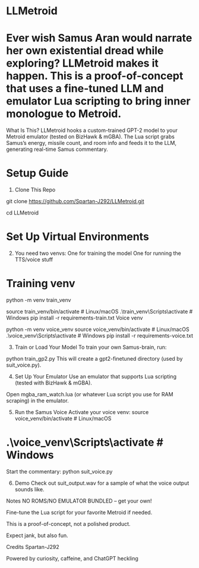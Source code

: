 # LLMetroid


# Ever wish Samus Aran would narrate her own existential dread while exploring? LLMetroid makes it happen. This is a proof-of-concept that uses a fine-tuned LLM and emulator Lua scripting to bring inner monologue to Metroid.

What Is This?
LLMetroid hooks a custom-trained GPT-2 model to your Metroid emulator (tested on BizHawk & mGBA).
The Lua script grabs Samus’s energy, missile count, and room info and feeds it to the LLM, generating real-time Samus commentary.

# Setup Guide
1. Clone This Repo
   
git clone https://github.com/Spartan-J292/LLMetroid.git

cd LLMetroid

# Set Up Virtual Environments

2. You need two venvs:
One for training the model
One for running the TTS/voice stuff

# Training venv

python -m venv train_venv

source train_venv/bin/activate # Linux/macOS
.\train_venv\Scripts\activate        # Windows
pip install -r requirements-train.txt
Voice venv

python -m venv voice_venv
source voice_venv/bin/activate          # Linux/macOS
.\voice_venv\Scripts\activate        # Windows
pip install -r requirements-voice.txt

3. Train or Load Your Model
To train your own Samus-brain, run:


python train_gp2.py
This will create a gpt2-finetuned directory (used by suit_voice.py).

4. Set Up Your Emulator
Use an emulator that supports Lua scripting (tested with BizHawk & mGBA).

Open mgba_ram_watch.lua (or whatever Lua script you use for RAM scraping) in the emulator.

5. Run the Samus Voice
Activate your voice venv:
source voice_venv/bin/activate          # Linux/macOS
# .\voice_venv\Scripts\activate        # Windows

Start the commentary:
python suit_voice.py

6. Demo
Check out suit_output.wav for a sample of what the voice output sounds like.

Notes
NO ROMS/NO EMULATOR BUNDLED – get your own!

Fine-tune the Lua script for your favorite Metroid if needed.

This is a proof-of-concept, not a polished product.

Expect jank, but also fun.

Credits
Spartan-J292

Powered by curiosity, caffeine, and ChatGPT heckling
